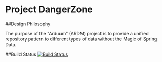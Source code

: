 Project DangerZone
==========

##Design Philosophy

  The purpose of the "Arduum" (ARDM) project is to provide a unified repository pattern to different types of data without the Magic of Spring Data.  
  
  

##Build Status
[![Build Status](http://build.patrickwilsonconsulting.com:8080/buildStatus/icon?job=AbstractDataRepositories)](http://build.patrickwilsonconsulting.com:8080/job/AbstractDataRepositories/)


